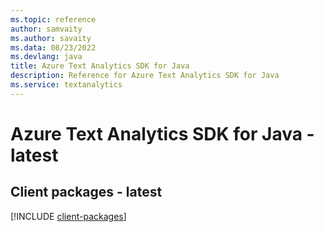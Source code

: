 ```yaml
---
ms.topic: reference
author: samvaity
ms.author: savaity
ms.data: 08/23/2022
ms.devlang: java
title: Azure Text Analytics SDK for Java
description: Reference for Azure Text Analytics SDK for Java
ms.service: textanalytics
---
```

# Azure Text Analytics SDK for Java - latest

## Client packages - latest
[!INCLUDE [client-packages](text-analytics-client-index.md)]
